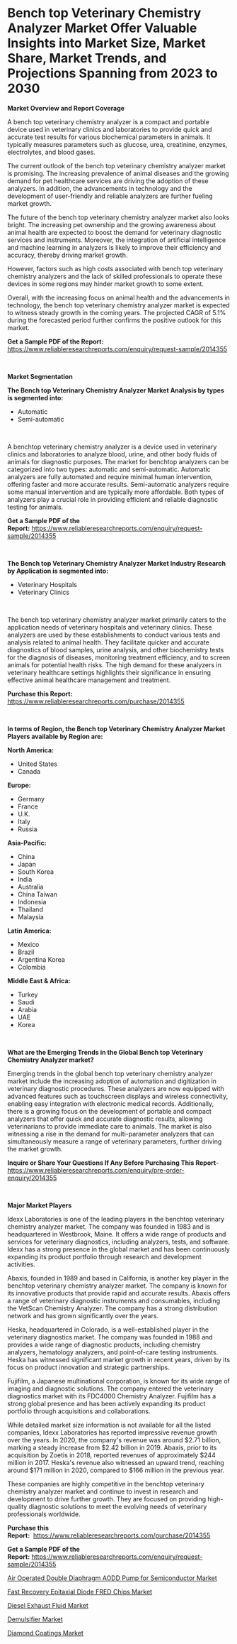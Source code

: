 <p><h1>Bench top Veterinary Chemistry Analyzer Market Offer Valuable Insights into Market Size, Market Share, Market Trends, and Projections Spanning from 2023 to 2030</h1></p><p><strong>Market Overview and Report Coverage</strong></p>
<p><p>A bench top veterinary chemistry analyzer is a compact and portable device used in veterinary clinics and laboratories to provide quick and accurate test results for various biochemical parameters in animals. It typically measures parameters such as glucose, urea, creatinine, enzymes, electrolytes, and blood gases.</p><p>The current outlook of the bench top veterinary chemistry analyzer market is promising. The increasing prevalence of animal diseases and the growing demand for pet healthcare services are driving the adoption of these analyzers. In addition, the advancements in technology and the development of user-friendly and reliable analyzers are further fueling market growth.</p><p>The future of the bench top veterinary chemistry analyzer market also looks bright. The increasing pet ownership and the growing awareness about animal health are expected to boost the demand for veterinary diagnostic services and instruments. Moreover, the integration of artificial intelligence and machine learning in analyzers is likely to improve their efficiency and accuracy, thereby driving market growth.</p><p>However, factors such as high costs associated with bench top veterinary chemistry analyzers and the lack of skilled professionals to operate these devices in some regions may hinder market growth to some extent.</p><p>Overall, with the increasing focus on animal health and the advancements in technology, the bench top veterinary chemistry analyzer market is expected to witness steady growth in the coming years. The projected CAGR of 5.1% during the forecasted period further confirms the positive outlook for this market.</p></p>
<p><strong>Get a Sample PDF of the Report:</strong> <a href="https://www.reliableresearchreports.com/enquiry/request-sample/2014355">https://www.reliableresearchreports.com/enquiry/request-sample/2014355</a></p>
<p>&nbsp;</p>
<p><strong>Market Segmentation</strong></p>
<p><strong>The Bench top Veterinary Chemistry Analyzer Market Analysis by types is segmented into:</strong></p>
<p><ul><li>Automatic</li><li>Semi-automatic</li></ul></p>
<p>&nbsp;</p>
<p><p>A benchtop veterinary chemistry analyzer is a device used in veterinary clinics and laboratories to analyze blood, urine, and other body fluids of animals for diagnostic purposes. The market for benchtop analyzers can be categorized into two types: automatic and semi-automatic. Automatic analyzers are fully automated and require minimal human intervention, offering faster and more accurate results. Semi-automatic analyzers require some manual intervention and are typically more affordable. Both types of analyzers play a crucial role in providing efficient and reliable diagnostic testing for animals.</p></p>
<p><strong>Get a Sample PDF of the Report:</strong>&nbsp;<a href="https://www.reliableresearchreports.com/enquiry/request-sample/2014355">https://www.reliableresearchreports.com/enquiry/request-sample/2014355</a></p>
<p>&nbsp;</p>
<p><strong>The Bench top Veterinary Chemistry Analyzer Market Industry Research by Application is segmented into:</strong></p>
<p><ul><li>Veterinary Hospitals</li><li>Veterinary Clinics</li></ul></p>
<p>&nbsp;</p>
<p><p>The bench top veterinary chemistry analyzer market primarily caters to the application needs of veterinary hospitals and veterinary clinics. These analyzers are used by these establishments to conduct various tests and analysis related to animal health. They facilitate quicker and accurate diagnostics of blood samples, urine analysis, and other biochemistry tests for the diagnosis of diseases, monitoring treatment efficiency, and to screen animals for potential health risks. The high demand for these analyzers in veterinary healthcare settings highlights their significance in ensuring effective animal healthcare management and treatment.</p></p>
<p><strong>Purchase this Report:</strong>&nbsp; <a href="https://www.reliableresearchreports.com/purchase/2014355">https://www.reliableresearchreports.com/purchase/2014355</a></p>
<p>&nbsp;</p>
<p><strong>In terms of Region, the Bench top Veterinary Chemistry Analyzer Market Players available by Region are:</strong></p>
<p>
    <p> <strong> North America: </strong>
        <ul>
            <li>United States</li>
            <li>Canada</li>
        </ul>
        </p> 
    <p> <strong> Europe: </strong>
        <ul>
            <li>Germany</li>
            <li>France</li>
            <li>U.K.</li>
            <li>Italy</li>
            <li>Russia</li>
        </ul>
        </p> 
    <p> <strong> Asia-Pacific: </strong>
        <ul>
            <li>China</li>
            <li>Japan</li>
            <li>South Korea</li>
            <li>India</li>
            <li>Australia</li>
            <li>China Taiwan</li>
            <li>Indonesia</li>
            <li>Thailand</li>
            <li>Malaysia</li>
        </ul>
        </p> 
    <p> <strong> Latin America: </strong>
        <ul>
            <li>Mexico</li>
            <li>Brazil</li>
            <li>Argentina Korea</li>
            <li>Colombia</li>
        </ul>
        </p> 
    <p> <strong> Middle East & Africa: </strong>
        <ul>
            <li>Turkey</li>
            <li>Saudi</li>
            <li>Arabia</li>
            <li>UAE</li>
            <li>Korea</li>
        </ul>
    </p>
    </p>
<p>&nbsp;</p>
<p><strong>What are the Emerging Trends in the Global Bench top Veterinary Chemistry Analyzer market?</strong></p>
<p><p>Emerging trends in the global bench top veterinary chemistry analyzer market include the increasing adoption of automation and digitization in veterinary diagnostic procedures. These analyzers are now equipped with advanced features such as touchscreen displays and wireless connectivity, enabling easy integration with electronic medical records. Additionally, there is a growing focus on the development of portable and compact analyzers that offer quick and accurate diagnostic results, allowing veterinarians to provide immediate care to animals. The market is also witnessing a rise in the demand for multi-parameter analyzers that can simultaneously measure a range of veterinary parameters, further driving the market growth.</p></p>
<p><strong>Inquire or Share Your Questions If Any Before Purchasing This Report</strong>- <a href="https://www.reliableresearchreports.com/enquiry/pre-order-enquiry/2014355">https://www.reliableresearchreports.com/enquiry/pre-order-enquiry/2014355</a></p>
<p>&nbsp;</p>
<p><strong>Major Market Players</strong></p>
<p><p>Idexx Laboratories is one of the leading players in the benchtop veterinary chemistry analyzer market. The company was founded in 1983 and is headquartered in Westbrook, Maine. It offers a wide range of products and services for veterinary diagnostics, including analyzers, tests, and software. Idexx has a strong presence in the global market and has been continuously expanding its product portfolio through research and development activities.</p><p>Abaxis, founded in 1989 and based in California, is another key player in the benchtop veterinary chemistry analyzer market. The company is known for its innovative products that provide rapid and accurate results. Abaxis offers a range of veterinary diagnostic instruments and consumables, including the VetScan Chemistry Analyzer. The company has a strong distribution network and has grown significantly over the years.</p><p>Heska, headquartered in Colorado, is a well-established player in the veterinary diagnostics market. The company was founded in 1988 and provides a wide range of diagnostic products, including chemistry analyzers, hematology analyzers, and point-of-care testing instruments. Heska has witnessed significant market growth in recent years, driven by its focus on product innovation and strategic partnerships.</p><p>Fujifilm, a Japanese multinational corporation, is known for its wide range of imaging and diagnostic solutions. The company entered the veterinary diagnostics market with its FDC4000 Chemistry Analyzer. Fujifilm has a strong global presence and has been actively expanding its product portfolio through acquisitions and collaborations.</p><p>While detailed market size information is not available for all the listed companies, Idexx Laboratories has reported impressive revenue growth over the years. In 2020, the company's revenue was around $2.71 billion, marking a steady increase from $2.42 billion in 2019. Abaxis, prior to its acquisition by Zoetis in 2018, reported revenues of approximately $244 million in 2017. Heska's revenue also witnessed an upward trend, reaching around $171 million in 2020, compared to $166 million in the previous year.</p><p>These companies are highly competitive in the benchtop veterinary chemistry analyzer market and continue to invest in research and development to drive further growth. They are focused on providing high-quality diagnostic solutions to meet the evolving needs of veterinary professionals worldwide.</p></p>
<p><strong>Purchase this Report:</strong>&nbsp;&nbsp;<a href="https://www.reliableresearchreports.com/purchase/2014355">https://www.reliableresearchreports.com/purchase/2014355</a></p>
<p></p>
<p><strong>Get a Sample PDF of the Report:</strong>&nbsp;<a href="https://www.reliableresearchreports.com/enquiry/request-sample/2014355">https://www.reliableresearchreports.com/enquiry/request-sample/2014355</a></p>
<p><p><a href="https://github.com/gdfhhhj/Market-Research-Report-List-1/blob/main/air-operated-double-diaphragm-aodd-pump-for-semiconductor-market.md">Air Operated Double Diaphragm AODD Pump for Semiconductor Market</a></p><p><a href="https://github.com/gulaimolin/Market-Research-Report-List-1/blob/main/fast-recovery-epitaxial-diode-fred-chips-market.md">Fast Recovery Epitaxial Diode FRED Chips Market</a></p><p><a href="https://medium.com/@christopherbennett19/diesel-exhaust-fluid-market-insights-into-market-cagr-market-trends-and-growth-strategies-fb568ab1595a">Diesel Exhaust Fluid Market</a></p><p><a href="https://medium.com/@juansmith1961/demulsifier-market-share-evolution-and-market-growth-trends-2023-2030-398196d39a8a">Demulsifier Market</a></p><p><a href="https://medium.com/@brandonramos59/diamond-coatings-market-exploring-market-share-market-trends-and-future-growth-7b6d56691fe3">Diamond Coatings Market</a></p></p>